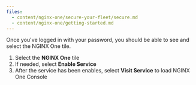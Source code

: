 ```yaml
---
files:
  - content/nginx-one/secure-your-fleet/secure.md
  - content/nginx-one/getting-started.md
---
```


Once you've logged in with your password, you should be able to see and select the NGINX One tile. 

1. Select the **NGINX One** tile
1. If needed, select **Enable Service**
1. After the service has been enables, select **Visit Service** to load NGINX One Console
